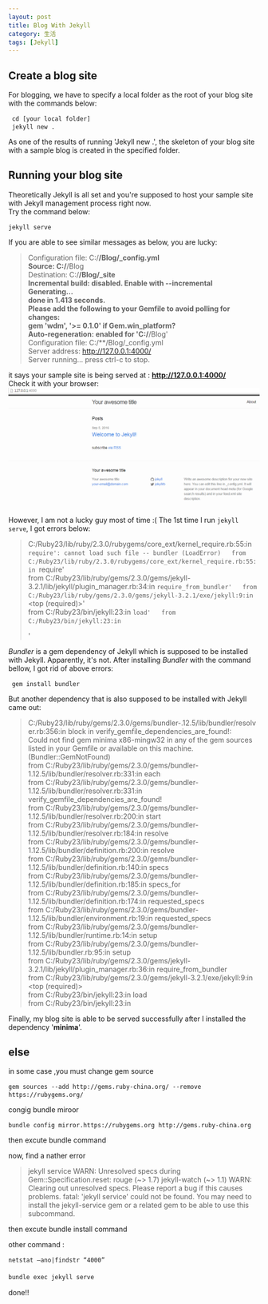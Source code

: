 ```yaml
---
layout: post
title: Blog With Jekyll
category: 生活
tags: [Jekyll]
---
```


## Create a blog site
For blogging, we have to specify a local folder as the root of your blog site with the commands below:  

~~~
 cd [your local folder]   
 jekyll new . 
~~~
  
As one of the results of running 'Jekyll new .', the skeleton of your blog site with a sample blog is created in the specified folder.

## Running your blog site
Theoretically Jekyll is all set and you're supposed to host your sample site with Jekyll management process right now.  
Try the command below:  

~~~
jekyll serve
~~~
  
If you are able to see similar messages as below, you are lucky:

> Configuration file: C:/**/Blog/_config.yml  
            Source: C:/**/Blog  
       Destination: C:/**/Blog/_site  
> Incremental build: disabled. Enable with --incremental  
      Generating...  
                    done in 1.413 seconds.  
  Please add the following to your Gemfile to avoid polling for changes:  
    gem 'wdm', '>= 0.1.0' if Gem.win_platform?  
> Auto-regeneration: enabled for 'C:/**/Blog'  
> Configuration file: C:/**/Blog/_config.yml  
    Server address: http://127.0.0.1:4000/  
  Server running... press ctrl-c to stop.  

it says your sample site is being served at : **http://127.0.0.1:4000/**  
Check it with your browser:    
![Sample Blog Site in Browser](/assets/images/2016/BrowsingSampleSite.PNG)  

However, I am not a lucky guy most of time :(
The 1st time I run `jekyll serve`, I got errors below:  

> C:/Ruby23/lib/ruby/2.3.0/rubygems/core_ext/kernel_require.rb:55:in `require': cannot load such file -- bundler (LoadError)  
        from C:/Ruby23/lib/ruby/2.3.0/rubygems/core_ext/kernel_require.rb:55:in `require'  
        from C:/Ruby23/lib/ruby/gems/2.3.0/gems/jekyll-3.2.1/lib/jekyll/plugin_manager.rb:34:in `require_from_bundler'  
        from C:/Ruby23/lib/ruby/gems/2.3.0/gems/jekyll-3.2.1/exe/jekyll:9:in `<top (required)>'  
        from C:/Ruby23/bin/jekyll:23:in `load'  
        from C:/Ruby23/bin/jekyll:23:in `<main>'  

*Bundler* is a gem dependency of Jekyll which is supposed to be installed with Jekyll. Apparently, it's not. After installing *Bundler* with the command bellow, I got rid of above errors:  

~~~
 gem install bundler  
~~~
   
But another dependency that is also supposed to be installed with Jekyll came out:  

> C:/Ruby23/lib/ruby/gems/2.3.0/gems/bundler-.12.5/lib/bundler/resolver.rb:356:in block in verify_gemfile_dependencies_are_found!:  
> Could not find gem minima x86-mingw32 in any of the gem sources listed in your Gemfile or available on this machine.(Bundler::GemNotFound)  
> from C:/Ruby23/lib/ruby/gems/2.3.0/gems/bundler-1.12.5/lib/bundler/resolver.rb:331:in each  
> from C:/Ruby23/lib/ruby/gems/2.3.0/gems/bundler-1.12.5/lib/bundler/resolver.rb:331:in verify_gemfile_dependencies_are_found!  
> from C:/Ruby23/lib/ruby/gems/2.3.0/gems/bundler-1.12.5/lib/bundler/resolver.rb:200:in start  
> from C:/Ruby23/lib/ruby/gems/2.3.0/gems/bundler-1.12.5/lib/bundler/resolver.rb:184:in resolve  
> from C:/Ruby23/lib/ruby/gems/2.3.0/gems/bundler-1.12.5/lib/bundler/definition.rb:200:in resolve  
> from C:/Ruby23/lib/ruby/gems/2.3.0/gems/bundler-1.12.5/lib/bundler/definition.rb:140:in specs  
> from C:/Ruby23/lib/ruby/gems/2.3.0/gems/bundler-1.12.5/lib/bundler/definition.rb:185:in specs_for  
> from C:/Ruby23/lib/ruby/gems/2.3.0/gems/bundler-1.12.5/lib/bundler/definition.rb:174:in requested_specs  
> from C:/Ruby23/lib/ruby/gems/2.3.0/gems/bundler-1.12.5/lib/bundler/environment.rb:19:in requested_specs  
> from C:/Ruby23/lib/ruby/gems/2.3.0/gems/bundler-1.12.5/lib/bundler/runtime.rb:14:in setup  
> from C:/Ruby23/lib/ruby/gems/2.3.0/gems/bundler-1.12.5/lib/bundler.rb:95:in setup  
> from C:/Ruby23/lib/ruby/gems/2.3.0/gems/jekyll-3.2.1/lib/jekyll/plugin_manager.rb:36:in require_from_bundler  
> from C:/Ruby23/lib/ruby/gems/2.3.0/gems/jekyll-3.2.1/exe/jekyll:9:in <top (required)>  
> from C:/Ruby23/bin/jekyll:23:in load  
> from C:/Ruby23/bin/jekyll:23:in <main>  

Finally, my blog site is able to be served successfully after I installed the dependency '**minima**'.


## else

in some case ,you must change gem source 

~~~
gem sources --add http://gems.ruby-china.org/ --remove https://rubygems.org/
~~~

congig bundle  miroor

~~~
bundle config mirror.https://rubygems.org http://gems.ruby-china.org
~~~

then  excute bundle command

now, find a nather error 

>jekyll service
>WARN: Unresolved specs during Gem::Specification.reset:
>       rouge (~> 1.7)
>       jekyll-watch (~> 1.1)
> WARN: Clearing out unresolved specs.
> Please report a bug if this causes problems.
> fatal: 'jekyll service' could not be found. You may need to install the jekyll-service gem or a related gem to be able to use this subcommand.

then  excute bundle install command

other command :

``` xml
netstat –ano|findstr “4000”

bundle exec jekyll serve
```

done!!
